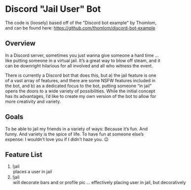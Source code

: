 # Discord "Jail User" Bot

The code is (loosely) based off of the "Discord bot example" by Thomlom, and can be found here:
https://github.com/thomlom/discord-bot-example

## Overview

In a Discord server, sometimes you just wanna give someone a hard time … like putting someone in a virtual jail.  It’s a great way to blow off steam, and it can be downright hilarious for all involved and all who witness the event. 

There is currently a Discord bot that does this, but a) the jail feature is one of a vast array of features, and there are some NSFW features included in the bot, and b) as a dedicated focus to the bot, putting someone “in jail” opens the doors to a wide variety of possibilities. While the initial concept has its advantages, I’d like to create my own version of the bot to allow for more creativity and variety.

## Goals

To be able to jail my friends in a variety of ways: Because it’s fun.  And funny.  And variety is the spice of life. 
To have fun at someone else’s expense: I wouldn’t love you if I didn’t haze you.  😉

## Feature List

1. !jail <user> <option> places a user in jail
2. !jail <user> <option> will decorate bars and or profile pic ... effectively placing user in jail, but decoratively


